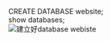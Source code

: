 CREATE DATABASE website;  
show databases;  
![建立好database webiste](https://drive.google.com/uc?export=view&id=1lxBZw3kWE8Q4nBo8J08t6YDOOhX2TYTV)
